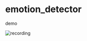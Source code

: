 # emotion_detector


demo

![recording](https://user-images.githubusercontent.com/65908522/135744389-83877d6a-8bda-4b46-a224-9f2843e507ca.gif)
